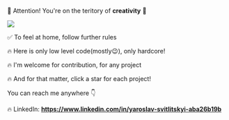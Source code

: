 🛑 Attention! You're on the teritory of **creativity** 🛑

[![](https://github-readme-stats.vercel.app/api?username=YarikRevich)](https://github.com/anuraghazra/github-readme-stats)

✅ To feel at home, follow further rules

🔥 Here is only low level code(mostly😉), only hardcore!

🔥 I'm welcome for contribution, for any project

🔥 And for that matter, click a star for each project!

You can reach me anywhere 👇

🔥 LinkedIn: **https://www.linkedin.com/in/yaroslav-svitlitskyi-aba26b19b**
